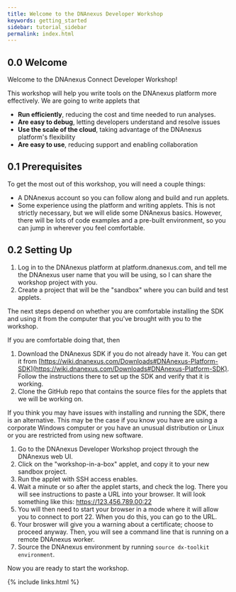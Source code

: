 ```yaml
---
title: Welcome to the DNAnexus Developer Workshop
keywords: getting_started
sidebar: tutorial_sidebar
permalink: index.html
---
```

## 0.0 Welcome

Welcome to the DNAnexus Connect Developer Workshop!

This workshop will help you write tools on the DNAnexus platform more effectively. We are going to write applets that

- **Run efficiently**, reducing the cost and time needed to run analyses.
- **Are easy to debug**, letting developers understand and resolve issues
- **Use the scale of the cloud**, taking advantage of the DNAnexus platform's
  flexibility
- **Are easy to use**, reducing support and enabling collaboration 

## 0.1 Prerequisites

To get the most out of this workshop, you will need a couple things:

- A DNAnexus account so you can follow along and build and run applets.
- Some experience using the platform and writing applets. This is not strictly
  necessary, but we will elide some DNAnexus basics. However, there will be lots
  of code examples and a pre-built environment, so you can jump in wherever you
  feel comfortable.

## 0.2 Setting Up

1. Log in to the DNAnexus platform at platform.dnanexus.com, and tell me the
DNAnexus user name that you will be using, so I can share the workshop
project with you.
2. Create a project that will be the "sandbox" where you can build and test
applets.

The next steps depend on whether you are comfortable installing the SDK and
using it from the computer that you've brought with you to the workshop.

If you are comfortable doing that, then
1. Download the DNAnexus SDK if you do not already have it. You can get it
from [https://wiki.dnanexus.com/Downloads#DNAnexus-Platform-SDK](https://wiki.dnanexus.com/Downloads#DNAnexus-Platform-SDK).
Follow the instructions there to set up the SDK and verify that it is
working.
2. Clone the GitHub repo that contains the source files for the applets
that we will be working on.

If you think you may have issues with installing and running the SDK, there
is an alternative. This may be the case if you know you have are using a
corporate Windows computer or you have an unusual distribution or Linux or
you are restricted from using new software.

1. Go to the DNAnexus Developer Workshop project through the DNAnexus
web UI.
2. Click on the "workshop-in-a-box" applet, and copy it to your new
sandbox project.
3. Run the applet with SSH access enables.
4. Wait a minute or so after the applet starts, and check the log. There
you will see instructions to paste a URL into your browser. It will look
something like this:
https://123.456.789.00:22
5. You will then need to start your browser in a mode where it will allow
you to connect to port 22. When you do this, you can go to the URL.
6. Your broswer will give you a warning about a certificate; choose to proceed
anyway. Then, you will see a command line that is running on a remote DNAnexus
worker.
7. Source the DNAnexus environment by running `source dx-toolkit environment`.

Now you are ready to start the workshop.

{% include links.html %}
